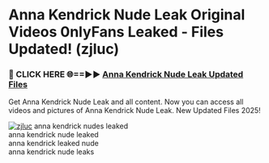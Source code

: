 # Anna Kendrick Nude Leak Original Videos 0nlyFans Leaked - Files Updated! (zjluc)

<h3>🔴 CLICK HERE 🌐==►► <a href="https://tinyurl.com/yrmya6cz" rel="nofollow">Anna Kendrick Nude Leak Updated Files</a></h3>

Get Anna Kendrick Nude Leak and all content. Now you can access all videos and pictures of Anna Kendrick Nude Leak. New Updated Files 2025!

[![zjluc](https://i.imgur.com/FMdXYCs.gif)](https://tinyurl.com/yrmya6cz)
anna kendrick nudes leaked<br>
anna kendrick nude leaked<br>
anna kendrick leaked nude<br>
anna kendrick nude leaks